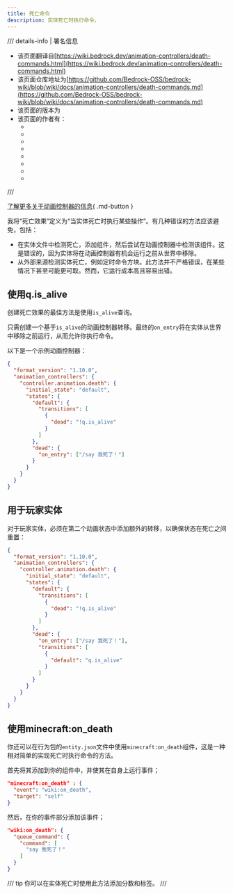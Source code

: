 ```yaml
---
title: 死亡命令
description: 实体死亡时执行命令。
---
```


/// details-info | 署名信息
- 该页面翻译自[https://wiki.bedrock.dev/animation-controllers/death-commands.html](https://wiki.bedrock.dev/animation-controllers/death-commands.html)
- 该页面仓库地址为[https://github.com/Bedrock-OSS/bedrock-wiki/blob/wiki/docs/animation-controllers/death-commands.md](https://github.com/Bedrock-OSS/bedrock-wiki/blob/wiki/docs/animation-controllers/death-commands.md)
- 该页面的版本为<!-- md:samp Bedrock-OSS/bedrock-wiki@dded66a13b7daa57de21c828ddae2fc8429a35a9 -->
- 该页面的作者有：
    - <!-- md:samp @SirLich -->
    - <!-- md:samp @BlueFrog130 -->
    - <!-- md:samp @SmokeyStack -->
    - <!-- md:samp @cda94581 -->
    - <!-- md:samp @MedicalJewel105 -->
    - <!-- md:samp @Kaioga5 -->
    - <!-- md:samp @TheItsNameless -->
    - <!-- md:samp @QuazChick -->
///

[了解更多关于动画控制器的信息](./animation-controllers-intro.md){ .md-button }

我将“死亡效果”定义为“当实体死亡时执行某些操作”。有几种错误的方法应该避免，包括：

- 在实体文件中检测死亡，添加组件，然后尝试在动画控制器中检测该组件。这是错误的，因为实体将在动画控制器有机会运行之前从世界中移除。
- 从外部来源检测实体死亡，例如定时命令方块。此方法并不严格错误，在某些情况下甚至可能更可取。然而，它运行成本高且容易出错。

## 使用q.is_alive

创建死亡效果的最佳方法是使用`is_alive`查询。

只需创建一个基于`is_alive`的动画控制器转移。最终的`on_entry`将在实体从世界中移除之前运行，从而允许你执行命令。

以下是一个示例动画控制器：

```json title="BP/animation_controllers/death.ac.json"
{
  "format_version": "1.10.0",
  "animation_controllers": {
    "controller.animation.death": {
      "initial_state": "default",
      "states": {
        "default": {
          "transitions": [
            {
              "dead": "!q.is_alive"
            }
          ]
        },
        "dead": {
          "on_entry": ["/say 我死了！"]
        }
      }
    }
  }
}
```

## 用于玩家实体

对于玩家实体，必须在第二个动画状态中添加额外的转移，以确保状态在死亡之间重置：

```json title="BP/animation_controllers/death.ac.json"
{
  "format_version": "1.10.0",
  "animation_controllers": {
    "controller.animation.death": {
      "initial_state": "default",
      "states": {
        "default": {
          "transitions": [
            {
              "dead": "!q.is_alive"
            }
          ]
        },
        "dead": {
          "on_entry": ["/say 我死了！"],
          "transitions": [
            {
              "default": "q.is_alive"
            }
          ]
        }
      }
    }
  }
}
```

## 使用minecraft:on_death

你还可以在行为包的`entity.json`文件中使用`minecraft:on_death`组件，这是一种相对简单的实现死亡时执行命令的方法。

首先将其添加到你的组件中，并使其在自身上运行事件；

```json
"minecraft:on_death" : {
  "event": "wiki:on_death",
  "target": "self"
}
```

然后，在你的事件部分添加该事件；

```json
"wiki:on_death": {
  "queue_command": {
    "command": [
      "say 我死了！"
    ]
  }
}
```

/// tip
你可以在实体死亡时使用此方法添加分数和标签。
///
